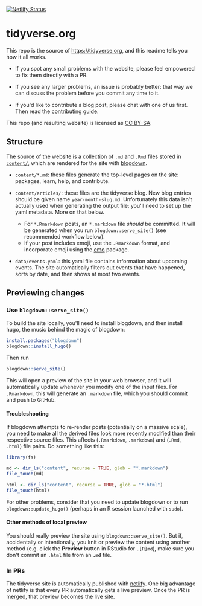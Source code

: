 [![Netlify Status](https://api.netlify.com/api/v1/badges/90b72bec-4010-40b3-bce3-2d84c3fd417f/deploy-status)](https://app.netlify.com/sites/tidyverse-org/deploys)

# tidyverse.org

This repo is the source of <https://tidyverse.org>, and this readme tells you 
how it all works. 

* If you spot any small problems with the website, please feel empowered to fix 
  them directly with a PR. 
  
* If you see any larger problems, an issue is probably better: that way we can 
  discuss the problem before you commit any time to it.

* If you'd like to contribute a blog post, please chat with one of us first.
  Then read the [contributing guide](CONTRIBUTING.md).

This repo (and resulting website) is licensed as [CC BY-SA](LICENSE.md).

## Structure

The source of the website is a collection of `.md` and `.Rmd` files stored in 
[`content/`](content/), which are rendered for the site with 
[blogdown](https://bookdown.org/yihui/blogdown). 

* `content/*.md`: these files generate the top-level pages on the site:
  packages, learn, help, and contribute. 
  
* `content/articles/`: these files are the tidyverse blog. New blog entries
  should be given name `year-month-slug.md`. Unfortunately this data isn't
  actually used when generating the output file: you'll need to set up 
  the yaml metadata. More on that below.  
    
    + For `*.Rmarkdown` posts, an `*.markdown` file _should_ be committed. It will be generated when you run `blogdown::serve_site()` (see recommended workflow below).      
    + If your post includes emoji, use the `.Rmarkdown` format, and incorporate emoji using the [emo](https://github.com/hadley/emo) package.  

* `data/events.yaml`: this yaml file contains information about upcoming 
  events. The site automatically filters out events that have happened,
  sorts by date, and then shows at most two events.

## Previewing changes

### Use `blogdown::serve_site()`

To build the site locally, you'll need to install blogdown, and then install 
hugo, the music behind the magic of blogdown:

```R
install.packages("blogdown")
blogdown::install_hugo()
```

Then run

```R
blogdown::serve_site()
```

This will open a preview of the site in your web browser, and it will 
automatically update whenever you modify one of the input files. For `.Rmarkdown`, 
this will generate an `.markdown` file, which you should commit and push to GitHub.

#### Troubleshooting

If blogdown attempts to re-render posts (potentially on a massive scale), you need to make all the derived files look more recently modified than their respective source files. This affects (`.Rmarkdown`, `.markdown`) and (`.Rmd`, `.html`) file pairs. Do something like this:

```R
library(fs)

md <- dir_ls("content", recurse = TRUE, glob = "*.markdown")
file_touch(md)

html <- dir_ls("content", recurse = TRUE, glob = "*.html")
file_touch(html)
```

For other problems, consider that you need to update blogdown or to run `blogdown::update_hugo()` (perhaps in an R session launched with `sudo`).

#### Other methods of local preview

You should really preview the site using `blogdown::serve_site()`. But if, accidentally or intentionally, you knit or preview the content using another method (e.g. click the **Preview** button in RStudio for `.[R]md`), make sure you don't commit an `.html` file from an **`.md`** file.

### In PRs

The tidyverse site is automatically published with 
[netlify](http://netlify.com/). One big advantage of netlify is that every PR 
automatically gets a live preview. Once the PR is merged, that preview becomes 
the live site.
